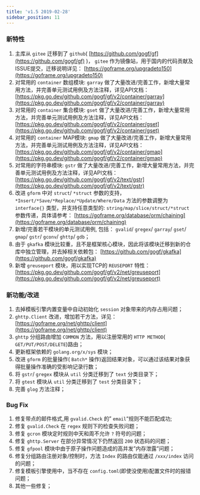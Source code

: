 ```yaml
---
title: 'v1.5 2019-02-28'
sidebar_position: 11
---
```


### 新特性

1. 主库从 `gitee` 迁移到了 `github`( [https://github.com/gogf/gf](https://github.com/gogf/gf) )， `gitee` 作为镜像站，用于国内的代码贡献及ISSUE提交，迁移说明详见： [https://goframe.org/upgradeto150](https://goframe.org/upgradeto150)
2. 对常用的 `container` 数组模块: `garray` 做了大量改进/完善工作，新增大量常用方法，并完善单元测试用例及方法注释，详见API文档： [https://pkg.go.dev/github.com/gogf/gf/v2/container/garray](https://pkg.go.dev/github.com/gogf/gf/v2/container/garray)
3. 对常用的 `container` 集合模块: `gset` 做了大量改进/完善工作，新增大量常用方法，并完善单元测试用例及方法注释，详见API文档： [https://pkg.go.dev/github.com/gogf/gf/v2/container/gset](https://pkg.go.dev/github.com/gogf/gf/v2/container/gset)
4. 对常用的 `container` MAP模块: `gmap` 做了大量改进/完善工作，新增大量常用方法，并完善单元测试用例及方法注释，详见API文档： [https://pkg.go.dev/github.com/gogf/gf/v2/container/gmap](https://pkg.go.dev/github.com/gogf/gf/v2/container/gmap)
5. 对常用的字符串模块: `gstr` 做了大量改进/完善工作，新增大量常用方法，并完善单元测试用例及方法注释，详见API文档： [https://pkg.go.dev/github.com/gogf/gf/v2/text/gstr](https://pkg.go.dev/github.com/gogf/gf/v2/text/gstr)
6. 改进 `gform` 中对 `struct`/ `*struct` 参数的支持， `*Insert/*Save/*Replace/*Update/Where/Data` 方法的参数调整为 `interface{}` 类型，并支持任意类型的: `string/map/slice/struct/*struct` 参数传递，具体请参考： [https://goframe.org/database/orm/chaining](https://goframe.org/database/orm/chaining)
7. 新增/完善若干模块的单元测试用例, 包括： `gvalid`/ `gregex`/ `garray`/ `gset`/ `gmap`/ `gstr`/ `gconv`/ `ghttp`/ `gdb`；
8. 由于 `gkafka` 模块比较重，且不是框架核心模块，因此将该模块迁移到新的仓库中独立管理，并去掉相关依赖包： [https://github.com/gogf/gkafka](https://github.com/gogf/gkafka)
9. 新增 `greuseport` 模块，用以实现TCP的 `REUSEPORT` 特性： [https://pkg.go.dev/github.com/gogf/gf/v2/net/greuseport](https://pkg.go.dev/github.com/gogf/gf/v2/net/greuseport)

### 新功能/改进

1. 去掉模板引擎内置变量中自动初始化 `session` 对象带来的内存占用问题；
2. `ghttp.Client` 改进，增加若干方法，详见： [https://goframe.org/net/ghttp/client](https://goframe.org/net/ghttp/client)
3. `ghttp` 分组路由增加 `COMMON` 方法，用以注册常用的 `HTTP METHOD`( `GET/PUT/POST/DELETE`)路由；
4. 更新框架依赖的 `golang.org/x/sys` 模块；
5. 改进 `gform` 的批量操作( `Batch*` 操作)返回结果对象，可以通过该结果对象获得批量操作准确的受影响记录行数；
6. 将 `gstr`/ `gregex` 模块从 `util` 分类迁移到了 `text` 分类目录下；
7. 将 `gtest` 模块从 `util` 分类迁移到了 `test` 分类目录下；
8. 完善 `glog` 方法注释；

### Bug Fix

1. 修复带点的邮件格式,用 `gvalid.Check` 的” `email`“规则不能匹配成功;
2. 修复 `gvalid.Check` 在 `regex` 规则下的检查失败问题；
3. 修复 `gcron` 模块定时规则中天和周不允许 `?` 符号的问题；
4. 修复 `ghttp.Server` 在部分异常情况下仍然返回 `200` 状态码的问题；
5. 修复 `gfpool` 模块中由于原子操作问题造成的高并发”内存泄露”问题；
6. 修复分组路由注册对象/控制时，方法 `Index` 的路由仅能通过 `/xxx/index` 访问的问题；
7. 修复模板引擎使用中，当不存在 `config.toml`(即使没使用)配置文件时的报错问题；
8. 其他一些修复；